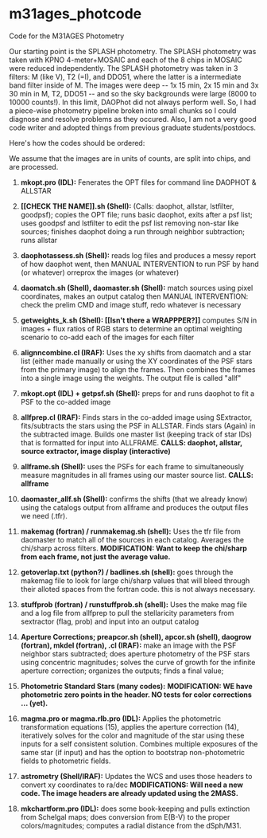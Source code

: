 # m31ages_photcode
Code for the M31AGES Photometry

Our starting point is the SPLASH photometry. The SPLASH photometry was taken with KPNO 4-meter+MOSAIC and each of the 8 chips in MOSAIC were reduced independently. The SPLASH photometry was taken in 3 filters: M (like V), T2 (=I), and DDO51, where the latter is a intermediate band filter inside of M. The images were deep -- 1x 15 min, 2x 15 min and 3x 30 min in M, T2, DDO51 -- and so the sky backgrounds were large (8000 to 10000 counts!). In this limit, DAOPhot did not always perform well. So, I had a piece-wise photometry pipeline broken into small chunks so I could diagnose and resolve problems as they occured. Also, I am not a very good code writer and adopted things from previous graduate students/postdocs.

Here's how the codes should be ordered:

We assume that the images are in units of counts, are split into chips, and are processed. 

1. __mkopt.pro (IDL):__ Fenerates the OPT files for command line DAOPHOT & ALLSTAR

2. __[[CHECK THE NAME]].sh (Shell):__  (Calls: daophot, allstar, lstfilter, goodpsf); copies the OPT file; runs basic daophot, exits after a psf list; uses goodpsf and lstfilter to edit the psf list removing non-star like sources; finishes daophot doing a run through neighbor subtraction; runs allstar 

3. __daophotassess.sh (Shell):__ reads log files and produces a messy report of how daophot went, then MANUAL INTERVENTION to run PSF by hand (or whatever) orreprox the images (or whatever)

4. __daomatch.sh (Shell), daomaster.sh (Shell):__ match sources using pixel coordinates, makes an output catalog then MANUAL INTERVENTION: check the prelim CMD and image stuff, redo whatever is necessary

5. __getweights_k.sh (Shell): [[Isn't there a WRAPPPER?]]__ computes S/N in images + flux ratios of RGB stars to determine an optimal weighting scenario to co-add each of the images for each filter

6. __alignncombine.cl (IRAF):__ Uses the xy shifts from daomatch and a star list (either made manually or using the XY coordinates of the PSF stars from the primary image) to align the frames. Then combines the frames into a single image using the weights. The output file is called "allf"

7. __mkopt.opt (IDL) + getpsf.sh (Shell):__ preps for and runs daophot to fit a PSF to the co-added image

8. __allfprep.cl (IRAF):__ Finds stars in the co-added image using SExtractor, fits/subtracts the stars using the PSF in ALLSTAR. Finds stars (Again) in the subtracted image. Builds one master list (keeping track of star IDs) that is formatted for input into ALLFRAME. __CALLS: daophot, allstar, source extractor, image display (interactive)__

9. __allframe.sh (Shell):__ uses the PSFs for each frame to simultaneously measure magnitudes in all frames using our master source list. __CALLS: allframe__

10. __daomaster_allf.sh (Shell):__ confirms the shifts (that we already know) using the catalogs output from allframe and produces the output files we need (.tfr).

11. __makemag (fortran) / runmakemag.sh (shell):__ Uses the tfr file from daomaster to match all of the sources in each catalog. Averages the chi/sharp across filters. __MODIFICATION: Want to keep the chi/sharp from each frame, not just the average value.__

12. __getoverlap.txt (python?) / badlines.sh (shell):__ goes through the makemag file to look for large chi/sharp values that will bleed through their alloted spaces from the fortran code. this is not always necessary.

13. __stuffprob (fortran) / runstuffprob.sh (shell):__ Uses the make mag file and a log file from allfprep to pull the stellaricity parameters from sextractor (flag, prob) and input into an output catalog

14. __Aperture Corrections; preapcor.sh (shell), apcor.sh (shell), daogrow (fortran), mkdel (fortran), <another>.cl (IRAF):__ make an image with the PSF neighbor stars subtracted; does aperture photometry of the PSF stars using concentric magnitudes; solves the curve of growth for the infinite aperture correction; organizes the outputs; finds a final value;

15. __Photometric Standard Stars (many codes):__  __MODIFICATION: WE have photometric zero points in the header. NO tests for color corrections ... (yet).__

16. __magma.pro or magma.rlb.pro (IDL):__  Applies the photometric transformation equations (15), applies the aperture correction (14), iteratively solves for the color and magnitude of the star using these inputs for a self consistent solution. Combines multiple exposures of the same star (if input) and has the option to bootstrap non-photometric fields to photometric fields. 

17. __astrometry (Shell/IRAF):__ Updates the WCS and uses those headers to convert xy coordinates to ra/dec __MODIFICATIONS: Will need a new code. The image headers are already updated using the 2MASS.__

18. __mkchartform.pro (IDL):__ does some book-keeping and pulls extinction from Schelgal maps; does conversion from E(B-V) to the proper colors/magnitudes; computes a radial distance from the dSph/M31. 


